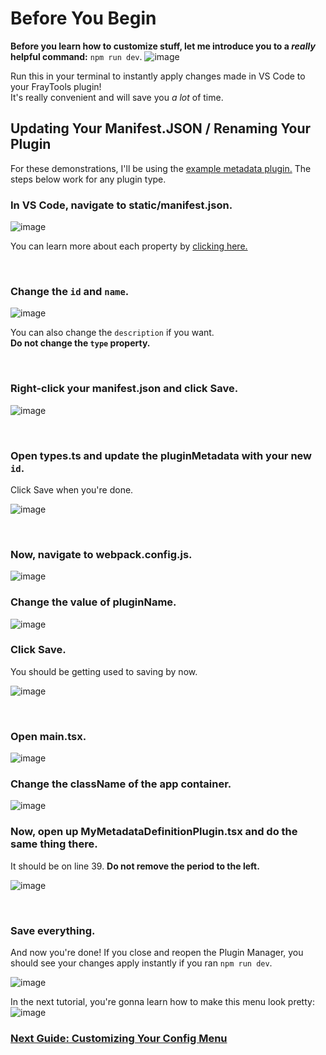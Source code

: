 # Before You Begin

**Before you learn how to customize stuff, let me introduce you to a _really_ helpful command:** `npm run dev`.
![image](https://github.com/user-attachments/assets/d4255069-1341-47f2-903c-f9993502a79e)

Run this in your terminal to instantly apply changes made in VS Code to your FrayTools plugin! <br/>
It's really convenient and will save you *a lot* of time.


## Updating Your Manifest.JSON / Renaming Your Plugin

For these demonstrations, I'll be using the [example metadata plugin.](https://github.com/awesoee/ts-metadata-plugin-example) The steps below work for any plugin type.

### In VS Code, navigate to static/manifest.json.
![image](https://github.com/user-attachments/assets/414802d5-4e4c-43ef-b910-2db9cb039fb0) <br/>

You can learn more about each property by [clicking here.](/Documentation/Interfaces/IManifestJSON.md)

<br/>
 
### Change the `id` and `name`.

![image](https://github.com/user-attachments/assets/499ecde9-83c1-4fc3-a965-13970e6aadb4) <br/>

You can also change the `description` if you want. <br/>
**Do not change the `type` property.**

<br/>
 
### Right-click your manifest.json and click Save.

![image](https://github.com/user-attachments/assets/eb94efe5-9153-4b95-9cb5-cbec36d98c8f)

<br/>
 
### Open types.ts and update the pluginMetadata with your new `id`.

Click Save when you're done.

![image](https://github.com/user-attachments/assets/efae6a7c-ad7c-4ab8-b98a-9a5f8dbae862)

<br/>
 
### Now, navigate to webpack.config.js.

![image](https://github.com/user-attachments/assets/b567e58f-905b-45b9-bdb4-5e46329f805c)

### Change the value of pluginName.

![image](https://github.com/user-attachments/assets/b42f05d0-887a-455e-9f99-923a7bdd275f)

### Click Save.

You should be getting used to saving by now.

![image](https://github.com/user-attachments/assets/fa1778a0-c6e2-4e4a-81a9-9da4c6f56dc1)

<br/>
 
### Open main.tsx.

![image](https://github.com/user-attachments/assets/aee9ac5f-a42c-49de-bd75-e459f1853c0d)

### Change the className of the app container.

![image](https://github.com/user-attachments/assets/e9406a70-4155-44db-96f7-605daeecd4a7)

### Now, open up MyMetadataDefinitionPlugin.tsx and do the same thing there.

It should be on line 39. **Do not remove the period to the left.**

![image](https://github.com/user-attachments/assets/75667c7d-1196-4f72-b981-86ce4a6b8eb8)

<br/>
 
### Save everything.

And now you're done!
If you close and reopen the Plugin Manager, you should see your changes apply instantly if you ran `npm run dev`.

![image](https://github.com/user-attachments/assets/a1bcfe9c-b989-496a-af47-d8c05e36769d)

In the next tutorial, you're gonna learn how to make this menu look pretty:
![image](https://github.com/user-attachments/assets/d391c68d-948a-40a8-bd49-a0b1a1071e8e)


### [Next Guide: Customizing Your Config Menu](/Tutorials/ConfigMenuGuide.md)
